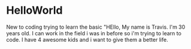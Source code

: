 # HelloWorld
New to coding trying to learn the basic
"HEllo,
My name is Travis. I'm 30 years old. I can work in the field i was in before so i'm trying to learn to code. I have 4 awesome kids and i want to give them a better life.
